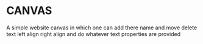 # CANVAS
A simple website canvas in which one can add there name and move delete text left align right align and do whatever text properties are provided
